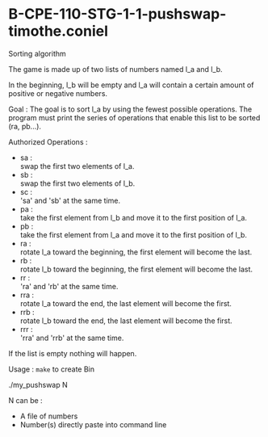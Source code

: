 # B-CPE-110-STG-1-1-pushswap-timothe.coniel
Sorting algorithm

The game is made up of two lists of numbers named l_a and l_b.

In the beginning, l_b will be empty and l_a will contain a certain amount of positive or negative numbers.

 Goal :
The goal is to sort l_a by using the fewest possible operations.
The program must print the series of operations that enable this list to be sorted (ra, pb...).

Authorized Operations :
  -  sa :\
       swap the first two elements of l_a.
  -  sb :\
       swap the first two elements of l_b.
  -  sc :\
       'sa' and 'sb' at the same time.
  -  pa :\
       take the first element from l_b and move it to the first position of l_a.
  -  pb :\
       take the first element from l_a and move it to the first position of l_b.
  -  ra :\
       rotate l_a toward the beginning, the first element will become the last.
  -  rb :\
       rotate l_b toward the beginning, the first element will become the last.
  -  rr :\
       'ra' and 'rb' at the same time.
  -  rra :\
       rotate l_a toward the end, the last element will become the first.
  -  rrb :\
       rotate l_b toward the end, the last element will become the first.
  -  rrr :\
       'rra' and 'rrb' at the same time.

If the list is empty nothing will happen.

Usage :
     ```make``` to create Bin
     
./my_pushswap N

N can be :
  -  A file of numbers
  -  Number(s) directly paste into command line
